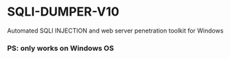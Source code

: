 # SQLI-DUMPER-V10
Automated SQLI INJECTION and web server penetration toolkit for Windows 

### PS: only works on Windows OS
